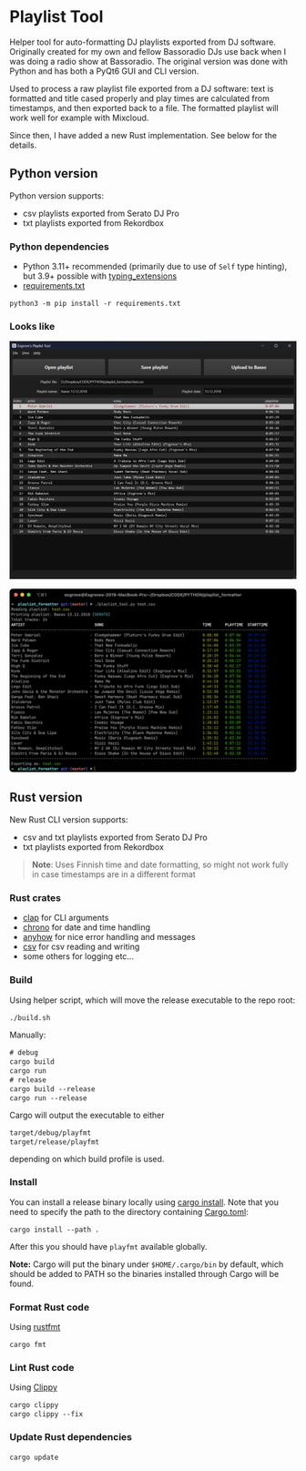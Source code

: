 # Playlist Tool

Helper tool for auto-formatting DJ playlists exported from DJ software.
Originally created for my own and fellow Bassoradio DJs use back when I was doing a radio show at Bassoradio.
The original version was done with Python and has both a PyQt6 GUI and CLI version.

Used to process a raw playlist file exported from a DJ software:
text is formatted and title cased properly and play times are calculated from timestamps,
and then exported back to a file.
The formatted playlist will work well for example with Mixcloud.

Since then, I have added a new Rust implementation. See below for the details.

## Python version

Python version supports:

- csv playlists exported from Serato DJ Pro
- txt playlists exported from Rekordbox

### Python dependencies

- Python 3.11+ recommended (primarily due to use of `Self` type hinting),
  but 3.9+ possible with [typing_extensions](https://github.com/python/typing_extensions)
- [requirements.txt](./requirements.txt)

```shell
python3 -m pip install -r requirements.txt
```

### Looks like

![gui](playlist_gui.png)

![cli](playlist_cli.png)

## Rust version

New Rust CLI version supports:

- csv and txt playlists exported from Serato DJ Pro
- txt playlists exported from Rekordbox

> **Note**: Uses Finnish time and date formatting, so might not work fully in case timestamps are in a different format

### Rust crates

- [clap](https://github.com/clap-rs/clap) for CLI arguments
- [chrono](https://github.com/chronotope/chrono) for date and time handling
- [anyhow](https://github.com/dtolnay/anyhow) for nice error handling and messages
- [csv](https://github.com/BurntSushi/rust-csv) for csv reading and writing
- some others for logging etc...

### Build

Using helper script, which will move the release executable to the repo root:

```shell
./build.sh
```

Manually:

```shell
# debug
cargo build
cargo run
# release
cargo build --release
cargo run --release
```

Cargo will output the executable to either

```shell
target/debug/playfmt
target/release/playfmt
```

depending on which build profile is used.

### Install

You can install a release binary locally using [cargo install](https://doc.rust-lang.org/cargo/commands/cargo-install.html).
Note that you need to specify the path to the directory containing [Cargo.toml](/Cargo.toml):

```shell
cargo install --path .
```

After this you should have `playfmt` available globally.

**Note:** Cargo will put the binary under `$HOME/.cargo/bin` by default,
which should be added to PATH so the binaries installed through Cargo will be found.

### Format Rust code

Using [rustfmt](https://github.com/rust-lang/rustfmt)

```shell
cargo fmt
```

### Lint Rust code

Using [Clippy](https://github.com/rust-lang/rust-clippy)

```shell
cargo clippy
cargo clippy --fix
```

### Update Rust dependencies

```shell
cargo update
```

